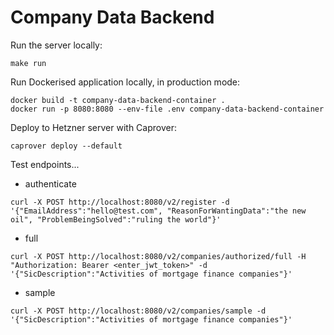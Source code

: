 # Company Data Backend

Run the server locally:

```
make run
```

Run Dockerised application locally, in production mode:

```
docker build -t company-data-backend-container .
docker run -p 8080:8080 --env-file .env company-data-backend-container
```

Deploy to Hetzner server with Caprover:

```
caprover deploy --default
```

Test endpoints...

- authenticate
```
curl -X POST http://localhost:8080/v2/register -d '{"EmailAddress":"hello@test.com", "ReasonForWantingData":"the new oil", "ProblemBeingSolved":"ruling the world"}'
```

- full
```
curl -X POST http://localhost:8080/v2/companies/authorized/full -H "Authorization: Bearer <enter_jwt_token>" -d '{"SicDescription":"Activities of mortgage finance companies"}'
```

- sample
```
curl -X POST http://localhost:8080/v2/companies/sample -d '{"SicDescription":"Activities of mortgage finance companies"}'
```
